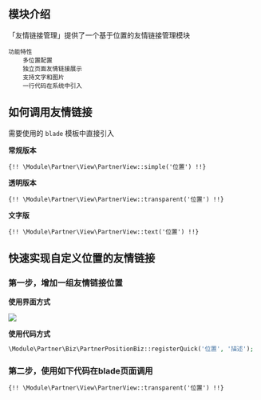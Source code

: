 ## 模块介绍

「友情链接管理」提供了一个基于位置的友情链接管理模块

```mind
功能特性
    多位置配置
    独立页面友情链接展示
    支持文字和图片
    一行代码在系统中引入
```

## 如何调用友情链接

需要使用的 `blade` 模板中直接引入

**常规版本**

```
{!! \Module\Partner\View\PartnerView::simple('位置') !!}
```

**透明版本**

```
{!! \Module\Partner\View\PartnerView::transparent('位置') !!}
```

**文字版**

```
{!! \Module\Partner\View\PartnerView::text('位置') !!}
```

## 快速实现自定义位置的友情链接

### 第一步，增加一组友情链接位置

**使用界面方式**

![](https://ms-assets.modstart.com/data/image/2022/03/21/13461_n5p9_9856.png)

**使用代码方式**

```php
\Module\Partner\Biz\PartnerPositionBiz::registerQuick('位置', '描述');
```

### 第二步，使用如下代码在blade页面调用

```html
{!! \Module\Partner\View\PartnerView::transparent('位置') !!}
```
